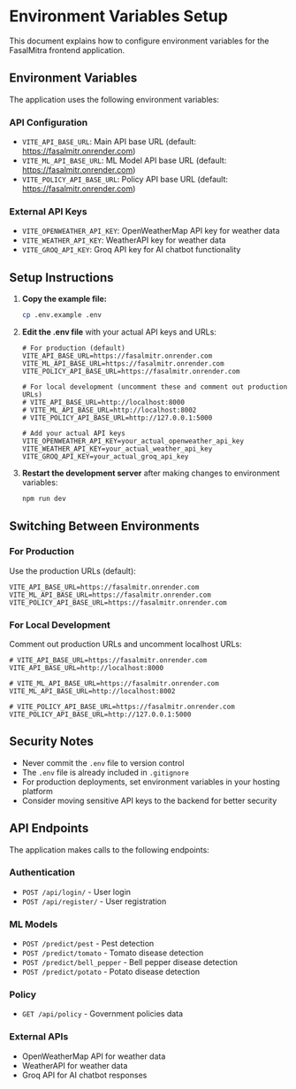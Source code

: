 # Environment Variables Setup

This document explains how to configure environment variables for the FasalMitra frontend application.

## Environment Variables

The application uses the following environment variables:

### API Configuration
- `VITE_API_BASE_URL`: Main API base URL (default: https://fasalmitr.onrender.com)
- `VITE_ML_API_BASE_URL`: ML Model API base URL (default: https://fasalmitr.onrender.com)
- `VITE_POLICY_API_BASE_URL`: Policy API base URL (default: https://fasalmitr.onrender.com)

### External API Keys
- `VITE_OPENWEATHER_API_KEY`: OpenWeatherMap API key for weather data
- `VITE_WEATHER_API_KEY`: WeatherAPI key for weather data
- `VITE_GROQ_API_KEY`: Groq API key for AI chatbot functionality

## Setup Instructions

1. **Copy the example file:**
   ```bash
   cp .env.example .env
   ```

2. **Edit the .env file** with your actual API keys and URLs:
   ```env
   # For production (default)
   VITE_API_BASE_URL=https://fasalmitr.onrender.com
   VITE_ML_API_BASE_URL=https://fasalmitr.onrender.com
   VITE_POLICY_API_BASE_URL=https://fasalmitr.onrender.com

   # For local development (uncomment these and comment out production URLs)
   # VITE_API_BASE_URL=http://localhost:8000
   # VITE_ML_API_BASE_URL=http://localhost:8002
   # VITE_POLICY_API_BASE_URL=http://127.0.0.1:5000

   # Add your actual API keys
   VITE_OPENWEATHER_API_KEY=your_actual_openweather_api_key
   VITE_WEATHER_API_KEY=your_actual_weather_api_key
   VITE_GROQ_API_KEY=your_actual_groq_api_key
   ```

3. **Restart the development server** after making changes to environment variables:
   ```bash
   npm run dev
   ```

## Switching Between Environments

### For Production
Use the production URLs (default):
```env
VITE_API_BASE_URL=https://fasalmitr.onrender.com
VITE_ML_API_BASE_URL=https://fasalmitr.onrender.com
VITE_POLICY_API_BASE_URL=https://fasalmitr.onrender.com
```

### For Local Development
Comment out production URLs and uncomment localhost URLs:
```env
# VITE_API_BASE_URL=https://fasalmitr.onrender.com
VITE_API_BASE_URL=http://localhost:8000

# VITE_ML_API_BASE_URL=https://fasalmitr.onrender.com
VITE_ML_API_BASE_URL=http://localhost:8002

# VITE_POLICY_API_BASE_URL=https://fasalmitr.onrender.com
VITE_POLICY_API_BASE_URL=http://127.0.0.1:5000
```

## Security Notes

- Never commit the `.env` file to version control
- The `.env` file is already included in `.gitignore`
- For production deployments, set environment variables in your hosting platform
- Consider moving sensitive API keys to the backend for better security

## API Endpoints

The application makes calls to the following endpoints:

### Authentication
- `POST /api/login/` - User login
- `POST /api/register/` - User registration

### ML Models
- `POST /predict/pest` - Pest detection
- `POST /predict/tomato` - Tomato disease detection
- `POST /predict/bell_pepper` - Bell pepper disease detection
- `POST /predict/potato` - Potato disease detection

### Policy
- `GET /api/policy` - Government policies data

### External APIs
- OpenWeatherMap API for weather data
- WeatherAPI for weather data
- Groq API for AI chatbot responses
